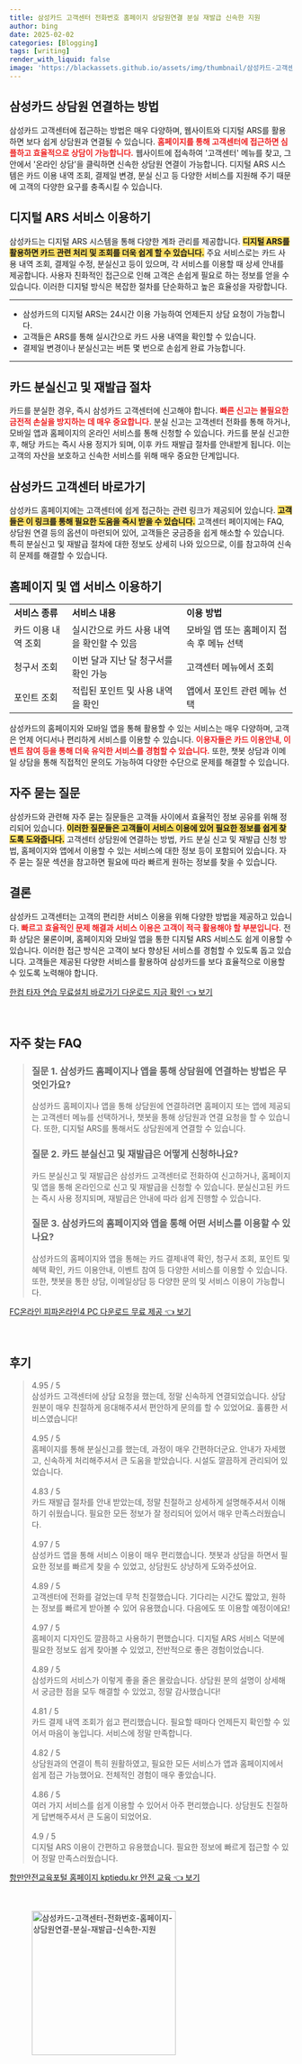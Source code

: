 ```yaml
---
title: 삼성카드 고객센터 전화번호 홈페이지 상담원연결 분실 재발급 신속한 지원
author: bing
date: 2025-02-02
categories: [Blogging]
tags: [writing]
render_with_liquid: false
image: 'https://blackassets.github.io/assets/img/thumbnail/삼성카드-고객센터-전화번호-홈페이지-상담원연결-분실-재발급-신속한-지원.webp'
---
```



<h2 id='삼성카드 상담원 연결하는 방법'>삼성카드 상담원 연결하는 방법</h2>

<p>삼성카드 고객센터에 접근하는 방법은 매우 다양하며, 웹사이트와 디지털 ARS를 활용하면 보다 쉽게 상담원과 연결될 수 있습니다. <b><span style="color: #ee2323;">홈페이지를 통해 고객센터에 접근하면 심플하고 효율적으로 상담이 가능합니다.</span></b> 웹사이트에 접속하여 '고객센터' 메뉴를 찾고, 그 안에서 '온라인 상담'을 클릭하면 신속한 상담원 연결이 가능합니다. 디지털 ARS 시스템은 카드 이용 내역 조회, 결제일 변경, 분실 신고 등 다양한 서비스를 지원해 주기 때문에 고객의 다양한 요구를 충족시킬 수 있습니다.</p>

<h2 id='디지털 ARS 서비스 이용하기'>디지털 ARS 서비스 이용하기</h2>

<p>삼성카드는 디지털 ARS 시스템을 통해 다양한 계좌 관리를 제공합니다. <b><span style="background-color: #ffe066;">디지털 ARS를 활용하면 카드 관련 처리 및 조회를 더욱 쉽게 할 수 있습니다.</span></b> 주요 서비스로는 카드 사용 내역 조회, 결제일 수정, 분실신고 등이 있으며, 각 서비스를 이용할 때 상세 안내를 제공합니다. 사용자 친화적인 접근으로 인해 고객은 손쉽게 필요로 하는 정보를 얻을 수 있습니다. 이러한 디지털 방식은 복잡한 절차를 단순화하고 높은 효율성을 자랑합니다.</p>

<hr />

<ul>
    <li>삼성카드의 디지털 ARS는 24시간 이용 가능하여 언제든지 상담 요청이 가능합니다.</li>
    <li>고객들은 ARS를 통해 실시간으로 카드 사용 내역을 확인할 수 있습니다.</li>
    <li>결제일 변경이나 분실신고는 버튼 몇 번으로 손쉽게 완료 가능합니다.</li>
</ul>

<hr />

<h2 id='카드 분실신고 및 재발급 절차'>카드 분실신고 및 재발급 절차</h2>

<p>카드를 분실한 경우, 즉시 삼성카드 고객센터에 신고해야 합니다. <b><span style="color: #ee2323;">빠른 신고는 불필요한 금전적 손실을 방지하는 데 매우 중요합니다.</span></b> 분실 신고는 고객센터 전화를 통해 하거나, 모바일 앱과 홈페이지의 온라인 서비스를 통해 신청할 수 있습니다. 카드를 분실 신고한 후, 해당 카드는 즉시 사용 정지가 되며, 이후 카드 재발급 절차를 안내받게 됩니다. 이는 고객의 자산을 보호하고 신속한 서비스를 위해 매우 중요한 단계입니다.</p>

<h2 id='삼성카드 고객센터 바로가기'>삼성카드 고객센터 바로가기</h2>

<p>삼성카드 홈페이지에는 고객센터에 쉽게 접근하는 관련 링크가 제공되어 있습니다. <b><span style="background-color: #ffe066;">고객들은 이 링크를 통해 필요한 도움을 즉시 받을 수 있습니다.</span></b> 고객센터 페이지에는 FAQ, 상담원 연결 등의 옵션이 마련되어 있어, 고객들은 궁금증을 쉽게 해소할 수 있습니다. 특히 분실신고 및 재발급 절차에 대한 정보도 상세히 나와 있으므로, 이를 참고하여 신속히 문제를 해결할 수 있습니다.</p>

<h2 id='홈페이지 및 앱 서비스 이용하기'>홈페이지 및 앱 서비스 이용하기</h2>

<table>
    <tr>
        <td><b>서비스 종류</b></td>
        <td><b>서비스 내용</b></td>
        <td><b>이용 방법</b></td>
    </tr>
    <tr>
        <td>카드 이용 내역 조회</td>
        <td>실시간으로 카드 사용 내역을 확인할 수 있음</td>
        <td>모바일 앱 또는 홈페이지 접속 후 메뉴 선택</td>
    </tr>
    <tr>
        <td>청구서 조회</td>
        <td>이번 달과 지난 달 청구서를 확인 가능</td>
        <td>고객센터 메뉴에서 조회</td>
    </tr>
    <tr>
        <td>포인트 조회</td>
        <td>적립된 포인트 및 사용 내역을 확인</td>
        <td>앱에서 포인트 관련 메뉴 선택</td>
    </tr>
</table>

<p>삼성카드의 홈페이지와 모바일 앱을 통해 활용할 수 있는 서비스는 매우 다양하며, 고객은 언제 어디서나 편리하게 서비스를 이용할 수 있습니다. <b><span style="color: #ee2323;">이용자들은 카드 이용안내, 이벤트 참여 등을 통해 더욱 유익한 서비스를 경험할 수 있습니다.</span></b> 또한, 챗봇 상담과 이메일 상담을 통해 직접적인 문의도 가능하여 다양한 수단으로 문제를 해결할 수 있습니다.</p>

<h2 id='자주 묻는 질문'>자주 묻는 질문</h2>

<p>삼성카드와 관련해 자주 묻는 질문들은 고객들 사이에서 효율적인 정보 공유를 위해 정리되어 있습니다. <b><span style="background-color: #ffe066;">이러한 질문들은 고객들이 서비스 이용에 있어 필요한 정보를 쉽게 찾도록 도와줍니다.</span></b> 고객센터 상담원에 연결하는 방법, 카드 분실 신고 및 재발급 신청 방법, 홈페이지와 앱에서 이용할 수 있는 서비스에 대한 정보 등이 포함되어 있습니다. 자주 묻는 질문 섹션을 참고하면 필요에 따라 빠르게 원하는 정보를 찾을 수 있습니다.</p>

<h2 id='결론'>결론</h2>

<p>삼성카드 고객센터는 고객의 편리한 서비스 이용을 위해 다양한 방법을 제공하고 있습니다. <b><span style="color: #ee2323;">빠르고 효율적인 문제 해결과 서비스 이용은 고객이 적극 활용해야 할 부분입니다.</span></b> 전화 상담은 물론이며, 홈페이지와 모바일 앱을 통한 디지털 ARS 서비스도 쉽게 이용할 수 있습니다. 이러한 접근 방식은 고객이 보다 향상된 서비스를 경험할 수 있도록 돕고 있습니다. 고객들은 제공된 다양한 서비스를 활용하여 삼성카드를 보다 효율적으로 이용할 수 있도록 노력해야 합니다.</p>


<p><a class="click-button" title="한컴 타자 연습 무료설치 바로가기 다운로드 지금 확인" href="https://blackassets.github.io/posts/%ED%95%9C%EC%BB%B4-%ED%83%80%EC%9E%90-%EC%97%B0%EC%8A%B5-%EB%AC%B4%EB%A3%8C%EC%84%A4%EC%B9%98-%EB%B0%94%EB%A1%9C%EA%B0%80%EA%B8%B0-%EB%8B%A4%EC%9A%B4%EB%A1%9C%EB%93%9C-%EC%A7%80%EA%B8%88-%ED%99%95%EC%9D%B8/" rel="dofollow">한컴 타자 연습 무료설치 바로가기 다운로드 지금 확인 👈 보기</a></p><br>
<h2 id='자주_찾는_FAQ'>자주 찾는 FAQ</h2>
<div itemscope="" itemtype="https://schema.org/FAQPage"> 
<blockquote> 
<div itemscope="" itemprop="mainEntity" itemtype="https://schema.org/Question"> 
<h3 itemprop="name">질문 1. 삼성카드 홈페이지나 앱을 통해 상담원에 연결하는 방법은 무엇인가요?</h3> 
<div itemscope="" itemprop="acceptedAnswer" itemtype="https://schema.org/Answer"> 
<span itemprop="text"> 
<p>삼성카드 홈페이지나 앱을 통해 상담원에 연결하려면 홈페이지 또는 앱에 제공되는 고객센터 메뉴를 선택하거나, 챗봇을 통해 상담원과 연결 요청을 할 수 있습니다. 또한, 디지털 ARS를 통해서도 상담원에게 연결할 수 있습니다.</p> 
</span> 
</div> 
</div> 

<div itemscope="" itemprop="mainEntity" itemtype="https://schema.org/Question"> 
<h3 itemprop="name">질문 2. 카드 분실신고 및 재발급은 어떻게 신청하나요?</h3> 
<div itemscope="" itemprop="acceptedAnswer" itemtype="https://schema.org/Answer"> 
<span itemprop="text"> 
<p>카드 분실신고 및 재발급은 삼성카드 고객센터로 전화하여 신고하거나, 홈페이지 및 앱을 통해 온라인으로 신고 및 재발급을 신청할 수 있습니다. 분실신고된 카드는 즉시 사용 정지되며, 재발급은 안내에 따라 쉽게 진행할 수 있습니다.</p> 
</span> 
</div> 
</div> 

<div itemscope="" itemprop="mainEntity" itemtype="https://schema.org/Question"> 
<h3 itemprop="name">질문 3. 삼성카드의 홈페이지와 앱을 통해 어떤 서비스를 이용할 수 있나요?</h3> 
<div itemscope="" itemprop="acceptedAnswer" itemtype="https://schema.org/Answer"> 
<span itemprop="text"> 
<p>삼성카드의 홈페이지와 앱을 통해는 카드 결제내역 확인, 청구서 조회, 포인트 및 혜택 확인, 카드 이용안내, 이벤트 참여 등 다양한 서비스를 이용할 수 있습니다. 또한, 챗봇을 통한 상담, 이메일상담 등 다양한 문의 및 서비스 이용이 가능합니다.</p> 
</span> 
</div> 
</div> 
</blockquote> 
</div>
<p><a class="click-button" title="FC온라인 피파온라인4 PC 다운로드 무료 제공" href="https://blackassets.github.io/posts/FC%EC%98%A8%EB%9D%BC%EC%9D%B8-%ED%94%BC%ED%8C%8C%EC%98%A8%EB%9D%BC%EC%9D%B84-PC-%EB%8B%A4%EC%9A%B4%EB%A1%9C%EB%93%9C-%EB%AC%B4%EB%A3%8C-%EC%A0%9C%EA%B3%B5/" rel="dofollow">FC온라인 피파온라인4 PC 다운로드 무료 제공 👈 보기</a></p><br>
<h2 id='후기'>후기</h2>
<div itemscope itemtype="https://schema.org/Product">
  <blockquote>
  <div itemprop="review" itemscope itemtype="https://schema.org/Review">
      <div itemprop="reviewRating" itemscope itemtype="https://schema.org/Rating"> <span itemprop="ratingValue">4.95</span> / <span itemprop="bestRating">5</span> </div>
      <span itemprop="reviewBody">삼성카드 고객센터에 상담 요청을 했는데, 정말 신속하게 연결되었습니다. 상담원분이 매우 친절하게 응대해주셔서 편안하게 문의를 할 수 있었어요. 훌륭한 서비스였습니다!</span>
  </div>
  <br>
  <div itemprop="review" itemscope itemtype="https://schema.org/Review">
      <div itemprop="reviewRating" itemscope itemtype="https://schema.org/Rating"> <span itemprop="ratingValue">4.95</span> / <span itemprop="bestRating">5</span> </div>
      <span itemprop="reviewBody">홈페이지를 통해 분실신고를 했는데, 과정이 매우 간편하더군요. 안내가 자세했고, 신속하게 처리해주셔서 큰 도움을 받았습니다. 시설도 깔끔하게 관리되어 있었습니다.</span>
  </div>
  <br>
  <div itemprop="review" itemscope itemtype="https://schema.org/Review">
      <div itemprop="reviewRating" itemscope itemtype="https://schema.org/Rating"> <span itemprop="ratingValue">4.83</span> / <span itemprop="bestRating">5</span> </div>
      <span itemprop="reviewBody">카드 재발급 절차를 안내 받았는데, 정말 친절하고 상세하게 설명해주셔서 이해하기 쉬웠습니다. 필요한 모든 정보가 잘 정리되어 있어서 매우 만족스러웠습니다.</span>
  </div>
  <br>
  <div itemprop="review" itemscope itemtype="https://schema.org/Review">
      <div itemprop="reviewRating" itemscope itemtype="https://schema.org/Rating"> <span itemprop="ratingValue">4.97</span> / <span itemprop="bestRating">5</span> </div>
      <span itemprop="reviewBody">삼성카드 앱을 통해 서비스 이용이 매우 편리했습니다. 챗봇과 상담을 하면서 필요한 정보를 빠르게 찾을 수 있었고, 상담원도 상냥하게 도와주셨어요.</span>
  </div>
  <br>
  <div itemprop="review" itemscope itemtype="https://schema.org/Review">
      <div itemprop="reviewRating" itemscope itemtype="https://schema.org/Rating"> <span itemprop="ratingValue">4.89</span> / <span itemprop="bestRating">5</span> </div>
      <span itemprop="reviewBody">고객센터에 전화를 걸었는데 무척 친절했습니다. 기다리는 시간도 짧았고, 원하는 정보를 빠르게 받아볼 수 있어 유용했습니다. 다음에도 또 이용할 예정이에요!</span>
  </div>
  <br>
  <div itemprop="review" itemscope itemtype="https://schema.org/Review">
      <div itemprop="reviewRating" itemscope itemtype="https://schema.org/Rating"> <span itemprop="ratingValue">4.97</span> / <span itemprop="bestRating">5</span> </div>
      <span itemprop="reviewBody">홈페이지 디자인도 깔끔하고 사용하기 편했습니다. 디지털 ARS 서비스 덕분에 필요한 정보도 쉽게 찾아볼 수 있었고, 전반적으로 좋은 경험이었습니다.</span>
  </div>
  <br>
  <div itemprop="review" itemscope itemtype="https://schema.org/Review">
      <div itemprop="reviewRating" itemscope itemtype="https://schema.org/Rating"> <span itemprop="ratingValue">4.89</span> / <span itemprop="bestRating">5</span> </div>
      <span itemprop="reviewBody">삼성카드의 서비스가 이렇게 좋을 줄은 몰랐습니다. 상담원 분의 설명이 상세해서 궁금한 점을 모두 해결할 수 있었고, 정말 감사했습니다!</span>
  </div>
  <br>
  <div itemprop="review" itemscope itemtype="https://schema.org/Review">
      <div itemprop="reviewRating" itemscope itemtype="https://schema.org/Rating"> <span itemprop="ratingValue">4.81</span> / <span itemprop="bestRating">5</span> </div>
      <span itemprop="reviewBody">카드 결제 내역 조회가 쉽고 편리했습니다. 필요할 때마다 언제든지 확인할 수 있어서 마음이 놓입니다. 서비스에 정말 만족합니다.</span>
  </div>
  <br>
  <div itemprop="review" itemscope itemtype="https://schema.org/Review">
      <div itemprop="reviewRating" itemscope itemtype="https://schema.org/Rating"> <span itemprop="ratingValue">4.82</span> / <span itemprop="bestRating">5</span> </div>
      <span itemprop="reviewBody">상담원과의 연결이 특히 원활하였고, 필요한 모든 서비스가 앱과 홈페이지에서 쉽게 접근 가능했어요. 전체적인 경험이 매우 좋았습니다.</span>
  </div>
  <br>
  <div itemprop="review" itemscope itemtype="https://schema.org/Review">
      <div itemprop="reviewRating" itemscope itemtype="https://schema.org/Rating"> <span itemprop="ratingValue">4.86</span> / <span itemprop="bestRating">5</span> </div>
      <span itemprop="reviewBody">여러 가지 서비스를 쉽게 이용할 수 있어서 아주 편리했습니다. 상담원도 친절하게 답변해주셔서 큰 도움이 되었어요.</span>
  </div>
  <br>
  <div itemprop="review" itemscope itemtype="https://schema.org/Review">
      <div itemprop="reviewRating" itemscope itemtype="https://schema.org/Rating"> <span itemprop="ratingValue">4.9</span> / <span itemprop="bestRating">5</span> </div>
      <span itemprop="reviewBody">디지털 ARS 이용이 간편하고 유용했습니다. 필요한 정보에 빠르게 접근할 수 있어 정말 만족스러웠습니다.</span>
  </div>
  </blockquote>
</div>
<p><a class="click-button" title="항만안전교육포털 홈페이지 kptiedu.kr 안전 교육" href="https://blackassets.github.io/posts/%ED%95%AD%EB%A7%8C%EC%95%88%EC%A0%84%EA%B5%90%EC%9C%A1%ED%8F%AC%ED%84%B8-%ED%99%88%ED%8E%98%EC%9D%B4%EC%A7%80-kptiedu.kr-%EC%95%88%EC%A0%84-%EA%B5%90%EC%9C%A1/" rel="dofollow">항만안전교육포털 홈페이지 kptiedu.kr 안전 교육 👈 보기</a></p><br>
<figure class="image"><img src="https://blackassets.github.io/assets/img/thumbnail/삼성카드-고객센터-전화번호-홈페이지-상담원연결-분실-재발급-신속한-지원.webp" alt="삼성카드-고객센터-전화번호-홈페이지-상담원연결-분실-재발급-신속한-지원" width="256" height="256"></figure>